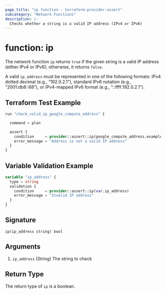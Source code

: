 ```yaml
---
page_title: "ip function - terraform-provider-assert"
subcategory: "Network Functions"
description: |-
  Checks whether a string is a valid IP address (IPv4 or IPv6)
---
```


# function: ip



The network function `ip` returns `true` if the given string is a valid IP address (either IPv4 or IPv6); otherwise, it returns `false`.

A valid `ip_address` must be represented in one of the following formats: IPv4 dotted decimal (e.g., “192.0.2.1”), standard IPv6 notation (e.g., “2001:db8::68”), or IPv4-mapped IPv6 format (e.g., “::ffff:192.0.2.1”).

## Terraform Test Example

```terraform
run "check_valid_ip_google_compute_address" {

  command = plan

  assert {
    condition     = provider::assert::ip(google_compute_address.example.address)
    error_message = "Address is not a valid IP address"
  }
}
```

## Variable Validation Example

```terraform
variable "ip_address" {
  type = string
  validation {
    condition     = provider::assert::ip(var.ip_address)
    error_message = "Invalid IP address"
  }
}
```

## Signature

<!-- signature generated by tfplugindocs -->
```text
ip(ip_address string) bool
```

## Arguments

<!-- arguments generated by tfplugindocs -->
1. `ip_address` (String) The string to check


## Return Type

The return type of `ip` is a boolean.
